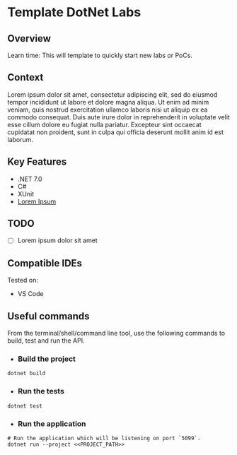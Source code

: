 # Template DotNet Labs

## Overview

Learn time: This will template to quickly start new labs or PoCs.

## Context 

Lorem ipsum dolor sit amet, consectetur adipiscing elit, sed do eiusmod tempor incididunt ut labore et dolore magna aliqua. Ut enim ad minim veniam, quis nostrud exercitation ullamco laboris nisi ut aliquip ex ea commodo consequat. Duis aute irure dolor in reprehenderit in voluptate velit esse cillum dolore eu fugiat nulla pariatur. Excepteur sint occaecat cupidatat non proident, sunt in culpa qui officia deserunt mollit anim id est laborum.


## Key Features

 - .NET 7.0
 - C#
 - XUnit
 - [Lorem Ipsum](https://loremipsum.io/)

 
## TODO

- [ ] Lorem ipsum dolor sit amet

## Compatible IDEs

Tested on:

- VS Code

## Useful commands

From the terminal/shell/command line tool, use the following commands to build, test and run the API.

- ### Build the project

```shell
dotnet build
```

- ### Run the tests

```shell
dotnet test
```

- ### Run the application

```shell
# Run the application which will be listening on port `5099`.
dotnet run --project <<PROJECT_PATH>>
```
